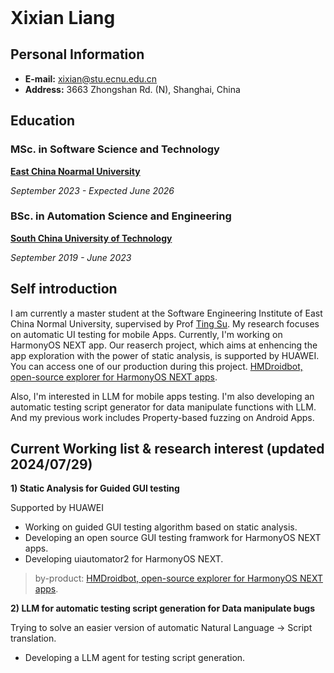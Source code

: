 <header>

<!--
  <<< Author notes: Course header >>>
  Include a 1280×640 image, course title in sentence case, and a concise description in emphasis.
  In your repository settings: enable template repository, add your 1280×640 social image, auto delete head branches.
  Add your open source license, GitHub uses MIT license.
-->


</header>

<!--
  <<< Author notes: Step 4 >>>
  Start this step by acknowledging the previous step.
  Define terms and link to docs.github.com.
  Historic note: previous version checked the file path. Previous version checked the front matter formatting.
-->

# Xixian Liang


## **Personal Information**
- **E-mail:** [xixian@stu.ecnu.edu.cn](mailto:xixian@stu.ecnu.edu.cn)
- **Address:** 3663 Zhongshan Rd. (N), Shanghai, China


## **Education**
### MSc. in Software Science and Technology

**[East China Noarmal University](https://english.ecnu.edu.cn/)**

*September 2023 - Expected June 2026*


### BSc. in Automation Science and Engineering

**[South China University of Technology](https://www.scut.edu.cn/en/)**

*September 2019 - June 2023*


## **Self introduction**
I am currently a master student at the Software Engineering Institute of East China Normal University, supervised by Prof [Ting Su](https://tingsu.github.io/). 
My research focuses on automatic UI testing for mobile Apps. Currently, I'm working on HarmonyOS NEXT app. Our reaserch project, which aims at enhencing the app exploration with the power of static analysis, is supported by HUAWEI. You can access one of our production during this project. [HMDroidbot, open-source explorer for HarmonyOS NEXT apps](https://github.com/XixianLiang/HMDroidbot). 

Also, I'm interested in LLM for mobile apps testing. I'm also developing an automatic testing script generator for data manipulate functions with LLM. And my previous work includes Property-based fuzzing on Android Apps.

## Current Working list & research interest (updated 2024/07/29)
**1) Static Analysis for Guided GUI testing**

Supported by HUAWEI

- Working on guided GUI testing algorithm based on static analysis.
- Developing an open source GUI testing framwork for HarmonyOS NEXT apps.
- Developing uiautomator2 for HarmonyOS NEXT.

> by-product:
> [HMDroidbot, open-source explorer for HarmonyOS NEXT apps](https://github.com/XixianLiang/HMDroidbot). 

**2) LLM for automatic testing script generation for Data manipulate bugs**

  Trying to solve an easier version of automatic Natural Language -> Script translation.
- Developing a LLM agent for testing script generation.

<footer>

<!--
  <<< Author notes: Footer >>>
  Add a link to get support, GitHub status page, code of conduct, license link.
-->

</footer>
